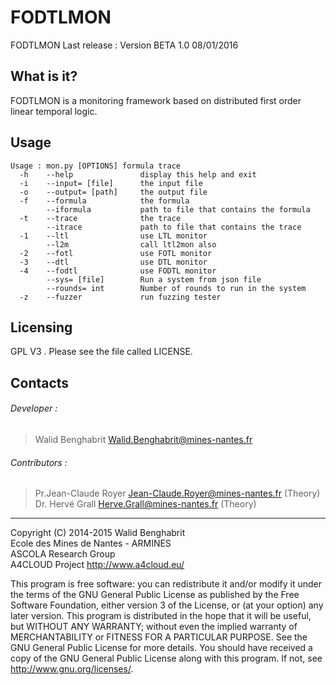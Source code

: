 # FODTLMON

FODTLMON Last release : Version BETA 1.0 08/01/2016

What is it?
-----------

FODTLMON is a monitoring framework based on distributed first order linear temporal logic.

Usage
-----


    Usage : mon.py [OPTIONS] formula trace
      -h 	--help          	 display this help and exit
      -i 	--input= [file] 	 the input file
      -o 	--output= [path]	 the output file
      -f 	--formula       	 the formula
         	--iformula      	 path to file that contains the formula
      -t 	--trace         	 the trace
         	--itrace        	 path to file that contains the trace
      -1 	--ltl           	 use LTL monitor
         	--l2m           	 call ltl2mon also
      -2 	--fotl          	 use FOTL monitor
      -3 	--dtl           	 use DTL monitor
      -4 	--fodtl         	 use FODTL monitor
         	--sys= [file]   	 Run a system from json file
         	--rounds= int   	 Number of rounds to run in the system
      -z 	--fuzzer        	 run fuzzing tester


Licensing
---------

GPL V3 . Please see the file called LICENSE.

Contacts
--------

###### Developer :
>   Walid Benghabrit        <Walid.Benghabrit@mines-nantes.fr>

###### Contributors :
>   Pr.Jean-Claude Royer  <Jean-Claude.Royer@mines-nantes.fr>  (Theory)  
>   Dr. Hervé Grall       <Herve.Grall@mines-nantes.fr>        (Theory)  

-------------------------------------------------------------------------------
Copyright (C) 2014-2015 Walid Benghabrit  
Ecole des Mines de Nantes - ARMINES  
ASCOLA Research Group  
A4CLOUD Project http://www.a4cloud.eu/

This program is free software: you can redistribute it and/or modify
it under the terms of the GNU General Public License as published by
the Free Software Foundation, either version 3 of the License, or
(at your option) any later version.
This program is distributed in the hope that it will be useful,
but WITHOUT ANY WARRANTY; without even the implied warranty of
MERCHANTABILITY or FITNESS FOR A PARTICULAR PURPOSE.  See the
GNU General Public License for more details.
You should have received a copy of the GNU General Public License
along with this program.  If not, see <http://www.gnu.org/licenses/>.
